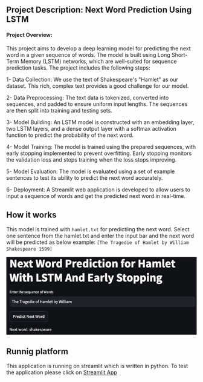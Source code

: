 ## Project Description: Next Word Prediction Using LSTM
#### Project Overview:

This project aims to develop a deep learning model for predicting the next word in a given sequence of words. The model is built using Long Short-Term Memory (LSTM) networks, which are well-suited for sequence prediction tasks. The project includes the following steps:

1- Data Collection: We use the text of Shakespeare's "Hamlet" as our dataset. This rich, complex text provides a good challenge for our model.

2- Data Preprocessing: The text data is tokenized, converted into sequences, and padded to ensure uniform input lengths. The sequences are then split into training and testing sets.

3- Model Building: An LSTM model is constructed with an embedding layer, two LSTM layers, and a dense output layer with a softmax activation function to predict the probability of the next word.

4- Model Training: The model is trained using the prepared sequences, with early stopping implemented to prevent overfitting. Early stopping monitors the validation loss and stops training when the loss stops improving.

5- Model Evaluation: The model is evaluated using a set of example sentences to test its ability to predict the next word accurately.

6- Deployment: A Streamlit web application is developed to allow users to input a sequence of words and get the predicted next word in real-time.

## How it works
This model is trained with `hamlet.txt` for predictiing the next word. Select one sentence from the hamlet.txt and enter the  input bar and the next word will be predicted as below example:
`[The Tragedie of Hamlet by William Shakespeare 1599]`

![How it works](./pictures/how_it_works.png)

## Runnig platform

This application is running on streamlit which is written in python. To test the application please click on [Streamlit App](http://example.com)


